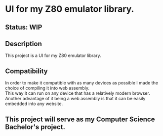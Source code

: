 # UI for my Z80 emulator library.

## Status: WIP

## Description

This project is a UI for my Z80 emulator library.  

## Compatibility

In order to make it compatible with as many devices as possible I made the choice of compiling it into web assembly.  
This way it can run on any device that has a relatively modern browser.
Another advantage of it being a web assembly is that it can be easily embedded into any website.

## This project will serve as my Computer Science Bachelor's project.

